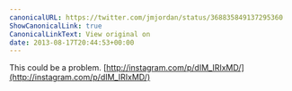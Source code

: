 ```yaml
---
canonicalURL: https://twitter.com/jmjordan/status/368835849137295360
ShowCanonicalLink: true
CanonicalLinkText: View original on
date: 2013-08-17T20:44:53+00:00
---
```

This could be a problem. [http://instagram.com/p/dIM_IRIxMD/](http://instagram.com/p/dIM_IRIxMD/)